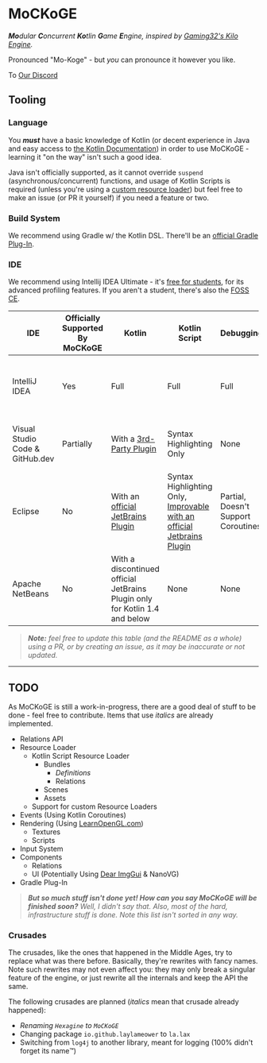 # MoCKoGE

***Mo**dular **C**oncurrent **Ko**tlin **G**ame **E**ngine, inspired
by [Gaming32's Kilo Engine](https://github.com/Gaming32/kilo-engine).*

Pronounced "Mo-Koge" - but _you_ can pronounce it however you like.

To [Our Discord](https://discord.gg/TAs7PtCqnm)

## Tooling

### Language

You ***must*** have a basic knowledge of Kotlin (or decent experience in Java and easy access
to [the Kotlin Documentation](https://kotlinlang.org/docs/home.html)) in order to use MoCKoGE - learning it "on the way"
isn't such a good idea.

Java isn't officially supported, as it cannot override `suspend` (asynchronous/concurrent) functions, and usage of
Kotlin Scripts is required (unless you're using a [custom resource loader](#todo)) but feel free to make an issue (or PR
it yourself) if you need a feature or two.

### Build System

We recommend using Gradle w/ the Kotlin DSL. There'll be an [official Gradle Plug-In](#todo).

### IDE

We recommend using Intellij IDEA Ultimate -
it's [free for students](https://www.jetbrains.com/community/education/#students), for its advanced profiling features.
If you aren't a student, there's also the [FOSS CE](https://www.jetbrains.com/idea/).

| IDE                             | Officially Supported By MoCKoGE | Kotlin                                                                                             | Kotlin Script                                                                                                                           | Debugging                           | Logging                                                                                                  |
|---------------------------------|---------------------------------|----------------------------------------------------------------------------------------------------|-----------------------------------------------------------------------------------------------------------------------------------------|-------------------------------------|----------------------------------------------------------------------------------------------------------|
| IntelliJ IDEA                   | Yes                             | Full                                                                                               | Full                                                                                                                                    | Full                                | Basic, Improvable with an [official JetBrains Plugin](https://plugins.jetbrains.com/plugin/9746-ideolog) |
| Visual Studio Code & GitHub.dev | Partially                       | With a [3rd-Party Plugin](https://github.com/mathiasfrohlich/vscode-kotlin)                        | Syntax Highlighting Only                                                                                                                | None                                | Basic, Improvable with 3rd-Party Plugins                                                                 |
| Eclipse                         | No                              | With an [official JetBrains Plugin](https://marketplace.eclipse.org/content/kotlin-plugin-eclipse) | Syntax Highlighting Only, [Improvable with an official Jetbrains Plugin](https://marketplace.eclipse.org/content/kotlin-plugin-eclipse) | Partial, Doesn't Support Coroutines | Basic                                                                                                    |
| Apache NetBeans                 | No                              | With a discontinued official JetBrains Plugin only for Kotlin 1.4 and below                        | None                                                                                                                                    | None                                | Basic                                                                                                    |

> ***Note:** feel free to update this table (and the README as a whole) using a PR, or by creating an issue, as it may
be inaccurate or not updated.*

---

## TODO

As MoCKoGE is still a work-in-progress, there are a good deal of stuff to be done - feel free to contribute. Items that
use *italics* are already implemented.

- Relations API
- Resource Loader
    - Kotlin Script Resource Loader
        - Bundles
            - _Definitions_
            - Relations
        - Scenes
        - Assets
    - Support for custom Resource Loaders
- Events (Using Kotlin Coroutines)
- Rendering (Using [LearnOpenGL.com](https://learnopengl.com))
    - Textures
    - Scripts
- Input System
- Components
    - Relations
    - UI (Potentially Using [Dear ImgGui](https://github.com/kotlin-graphics/imgui) & NanoVG)
- Gradle Plug-In

> ***But so much stuff isn't done yet! How can you say MoCKoGE will be finished soon?** Well, I didn't say that. Also,
most of the hard, infrastructure stuff is done. Note this list isn't sorted in any way.*

### Crusades

The crusades, like the ones that happened in the Middle Ages, try to replace what was there before.
Basically, they're rewrites with fancy names.
Note such rewrites may not even affect you:
they may only break a singular feature of the engine, or just rewrite all the internals and keep the API the same.

The following crusades are planned (_italics_ mean that crusade already happened):
- _Renaming `Hexagine` to `MoCKoGE`_
- Changing package `io.github.laylameower` to `la.lax`
- Switching from `log4j` to another library, meant for logging (100% didn't forget its name™️)
